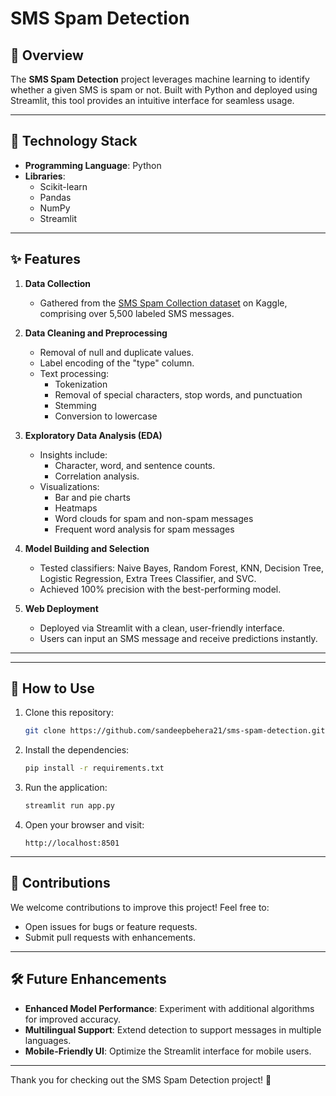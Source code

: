 # SMS Spam Detection

## 🌟 Overview

The **SMS Spam Detection** project leverages machine learning to identify whether a given SMS is spam or not. Built with Python and deployed using Streamlit, this tool provides an intuitive interface for seamless usage.

---

## 🚀 Technology Stack

- **Programming Language**: Python
- **Libraries**:
  - Scikit-learn
  - Pandas
  - NumPy
  - Streamlit

---

## ✨ Features

1. **Data Collection**

   - Gathered from the [SMS Spam Collection dataset](https://www.kaggle.com/datasets/uciml/sms-spam-collection-dataset) on Kaggle, comprising over 5,500 labeled SMS messages.

2. **Data Cleaning and Preprocessing**

   - Removal of null and duplicate values.
   - Label encoding of the "type" column.
   - Text processing:
     - Tokenization
     - Removal of special characters, stop words, and punctuation
     - Stemming
     - Conversion to lowercase

3. **Exploratory Data Analysis (EDA)**

   - Insights include:
     - Character, word, and sentence counts.
     - Correlation analysis.
   - Visualizations:
     - Bar and pie charts
     - Heatmaps
     - Word clouds for spam and non-spam messages
     - Frequent word analysis for spam messages

4. **Model Building and Selection**

   - Tested classifiers: Naive Bayes, Random Forest, KNN, Decision Tree, Logistic Regression, Extra Trees Classifier, and SVC.
   - Achieved 100% precision with the best-performing model.

5. **Web Deployment**
   - Deployed via Streamlit with a clean, user-friendly interface.
   - Users can input an SMS message and receive predictions instantly.

---

---

## 📖 How to Use

1. Clone this repository:
   ```bash
   git clone https://github.com/sandeepbehera21/sms-spam-detection.git
   ```
2. Install the dependencies:
   ```bash
   pip install -r requirements.txt
   ```
3. Run the application:
   ```bash
   streamlit run app.py
   ```
4. Open your browser and visit:
   ```
   http://localhost:8501
   ```

---

## 🤝 Contributions

We welcome contributions to improve this project! Feel free to:

- Open issues for bugs or feature requests.
- Submit pull requests with enhancements.

---

## 🛠 Future Enhancements

- **Enhanced Model Performance**: Experiment with additional algorithms for improved accuracy.
- **Multilingual Support**: Extend detection to support messages in multiple languages.
- **Mobile-Friendly UI**: Optimize the Streamlit interface for mobile users.

---

Thank you for checking out the SMS Spam Detection project! 🎉
